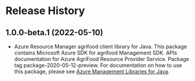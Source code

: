 # Release History

## 1.0.0-beta.1 (2022-05-10)

- Azure Resource Manager agrifood client library for Java. This package contains Microsoft Azure SDK for agrifood Management SDK. APIs documentation for Azure AgriFood Resource Provider Service. Package tag package-2020-05-12-preview. For documentation on how to use this package, please see [Azure Management Libraries for Java](https://aka.ms/azsdk/java/mgmt).

